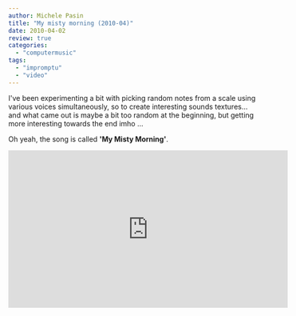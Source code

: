 ```yaml
---
author: Michele Pasin
title: "My misty morning (2010-04)"
date: 2010-04-02
review: true
categories: 
  - "computermusic"
tags: 
  - "impromptu"
  - "video"
---
```


I've been experimenting a bit with picking random notes from a scale using various voices simultaneously, so to create interesting sounds textures... and what came out is maybe a bit too random at the beginning, but getting more interesting towards the end imho ...

Oh yeah, the song is called **'My Misty Morning'**.

<iframe width="560" height="315" src="https://www.youtube.com/embed/4y5au4uTOfg?si=2SmOm8YT6pUIMTlY&autoplay=1&amp;start=340" title="YouTube video player" frameborder="0" allow="accelerometer; autoplay; clipboard-write; encrypted-media; gyroscope; picture-in-picture; web-share" referrerpolicy="strict-origin-when-cross-origin" allowfullscreen></iframe>